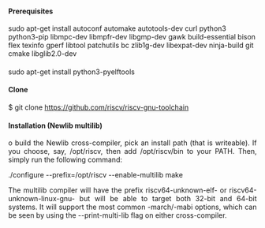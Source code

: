 #### Prerequisites
sudo apt-get install autoconf automake autotools-dev curl python3 python3-pip libmpc-dev libmpfr-dev libgmp-dev gawk build-essential bison flex texinfo gperf libtool patchutils bc zlib1g-dev libexpat-dev ninja-build git cmake libglib2.0-dev

####
sudo apt-get install python3-pyelftools

#### Clone 
$ git clone https://github.com/riscv/riscv-gnu-toolchain

#### Installation (Newlib multilib)
<p align="justify">o build the Newlib cross-compiler, pick an install path (that is writeable). If you choose, say, /opt/riscv, then add /opt/riscv/bin to your PATH. Then, simply run the following command:</p>

./configure --prefix=/opt/riscv --enable-multilib
make

<p align="justify">The multilib compiler will have the prefix riscv64-unknown-elf- or riscv64-unknown-linux-gnu- but will be able to target both 32-bit and 64-bit systems. It will support the most common -march/-mabi options, which can be seen by using the --print-multi-lib flag on either cross-compiler.</p>
